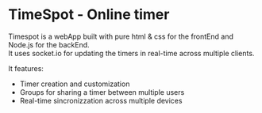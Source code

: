 # TimeSpot - Online timer

Timespot is a webApp built with pure html & css for the frontEnd and Node.js for the backEnd.<br>
It uses socket.io for updating the timers in real-time across multiple clients.

It features:
- Timer creation and customization
- Groups for sharing a timer between multiple users
- Real-time sincronizzation across multiple devices

